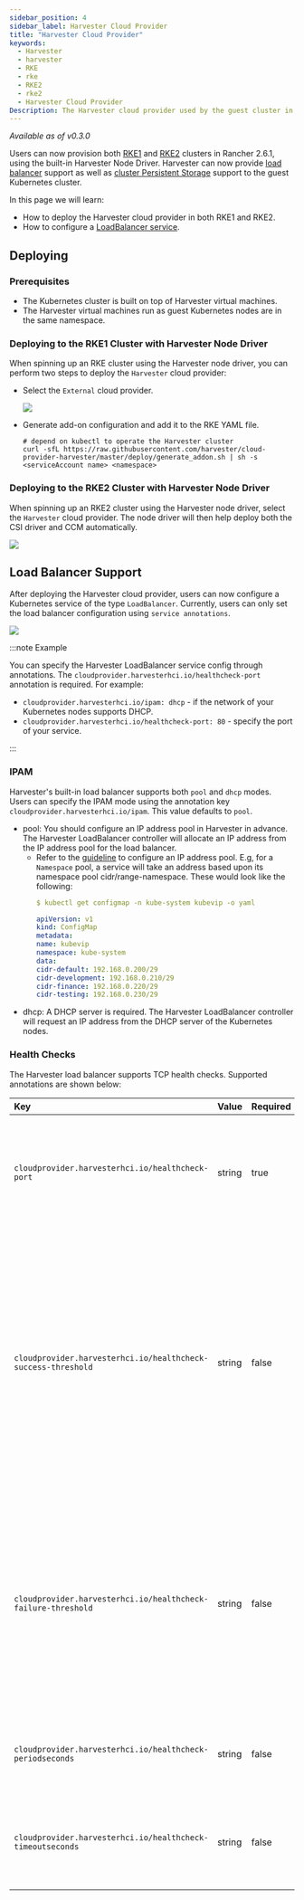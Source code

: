 ```yaml
---
sidebar_position: 4
sidebar_label: Harvester Cloud Provider
title: "Harvester Cloud Provider"
keywords:
  - Harvester
  - harvester
  - RKE 
  - rke
  - RKE2
  - rke2
  - Harvester Cloud Provider
Description: The Harvester cloud provider used by the guest cluster in Harvester provides a CSI interface and cloud controller manager (CCM) which implements a built-in load balancer.
---
```


<head>
  <link rel="canonical" href="https://docs.harvesterhci.io/v1.2/rancher/cloud-provider"/>
</head>

_Available as of v0.3.0_

Users can now provision both [RKE1](./node/rke1-cluster.md) and [RKE2](./node/rke2-cluster.md) clusters in Rancher 2.6.1, using the built-in Harvester Node Driver. Harvester can now provide [load balancer](#load-balancer-support) support as well as [cluster Persistent Storage](./csi-driver.md) support to the guest Kubernetes cluster.

In this page we will learn:

- How to deploy the Harvester cloud provider in both RKE1 and RKE2.
- How to configure a [LoadBalancer service](#load-balancer-support).

## Deploying

### Prerequisites
- The Kubernetes cluster is built on top of Harvester virtual machines.
- The Harvester virtual machines run as guest Kubernetes nodes are in the same namespace.

### Deploying to the RKE1 Cluster with Harvester Node Driver
When spinning up an RKE cluster using the Harvester node driver, you can perform two steps to deploy the `Harvester` cloud provider:

- Select the `External` cloud provider.

  ![](./assets/rke-cloud-provider.png)
  
- Generate add-on configuration and add it to the RKE YAML file.
  ```
  # depend on kubectl to operate the Harvester cluster
  curl -sfL https://raw.githubusercontent.com/harvester/cloud-provider-harvester/master/deploy/generate_addon.sh | sh -s <serviceAccount name> <namespace>
  ```
  
### Deploying to the RKE2 Cluster with Harvester Node Driver
When spinning up an RKE2 cluster using the Harvester node driver, select the `Harvester` cloud provider. The node driver will then help deploy both the CSI driver and CCM automatically.

  ![](./assets/rke2-cloud-provider.png)

## Load Balancer Support
After deploying the Harvester cloud provider, users can now configure a Kubernetes service of the type `LoadBalancer`. Currently, users can only set the load balancer configuration using `service annotations`.

  ![](./assets/lb-svc.png)

:::note Example

You can specify the Harvester LoadBalancer service config through annotations. The `cloudprovider.harvesterhci.io/healthcheck-port` annotation is required. For example:

- `cloudprovider.harvesterhci.io/ipam: dhcp` - if the network of your Kubernetes nodes supports DHCP.
- `cloudprovider.harvesterhci.io/healthcheck-port: 80` - specify the port of your service.

:::

### IPAM
Harvester's built-in load balancer supports both `pool` and `dhcp` modes. Users can specify the IPAM mode using the annotation key `cloudprovider.harvesterhci.io/ipam`. This value defaults to `pool`.

- pool: You should configure an IP address pool in Harvester in advance. The Harvester LoadBalancer controller will allocate an IP address from the IP address pool for the load balancer.
    - Refer to the [guideline](https://github.com/kube-vip/kube-vip-cloud-provider#global-and-namespace-pools) to configure an IP address pool. E.g, for a `Namespace` pool,
      a service will take an address based upon its namespace pool cidr/range-namespace. These would look like the following:
        ```YAML
        $ kubectl get configmap -n kube-system kubevip -o yaml

        apiVersion: v1
        kind: ConfigMap
        metadata:
        name: kubevip
        namespace: kube-system
        data:
        cidr-default: 192.168.0.200/29
        cidr-development: 192.168.0.210/29
        cidr-finance: 192.168.0.220/29
        cidr-testing: 192.168.0.230/29
        ```                                                                                                                                                                                               
- dhcp:  A DHCP server is required. The Harvester LoadBalancer controller will request an IP address from the DHCP server of the Kubernetes nodes.

### Health Checks
The Harvester load balancer supports TCP health checks. Supported annotations are shown below:

| Key | Value | Required | Description |
|:---|:---|:---|:---|
| `cloudprovider.harvesterhci.io/healthcheck-port` | string | true | Specifies the port. The prober will access the address composed of the backend server IP and the port.
| `cloudprovider.harvesterhci.io/healthcheck-success-threshold` | string | false | Specifies the health check success threshold. The default value is 1. If the number of times the prober continuously detects an address successfully reaches the success threshold, then the backend server can start to forward traffic.
| `cloudprovider.harvesterhci.io/healthcheck-failure-threshold` | string | false | Specifies the success and failure threshold. The default value is 3. The backend server will stop forwarding traffic if the number of health check failures reaches the failure threshold.
| `cloudprovider.harvesterhci.io/healthcheck-periodseconds` | string | false |  Specifies the health check period. The default value is 5 seconds.
| `cloudprovider.harvesterhci.io/healthcheck-timeoutseconds` | string | false | Specifies the timeout of every health check. The default value is 3 seconds.
